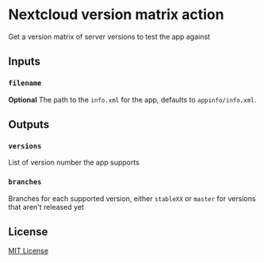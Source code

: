# Nextcloud version matrix action

Get a version matrix of server versions to test the app against

## Inputs

### `filename`
**Optional** The path to the `info.xml` for the app, defaults to `appinfo/info.xml`.

## Outputs

### `versions`

List of version number the app supports

### `branches`

Branches for each supported version, either `stableXX` or `master` for versions that aren't released yet

## License
[MIT License](LICENSE.md)
